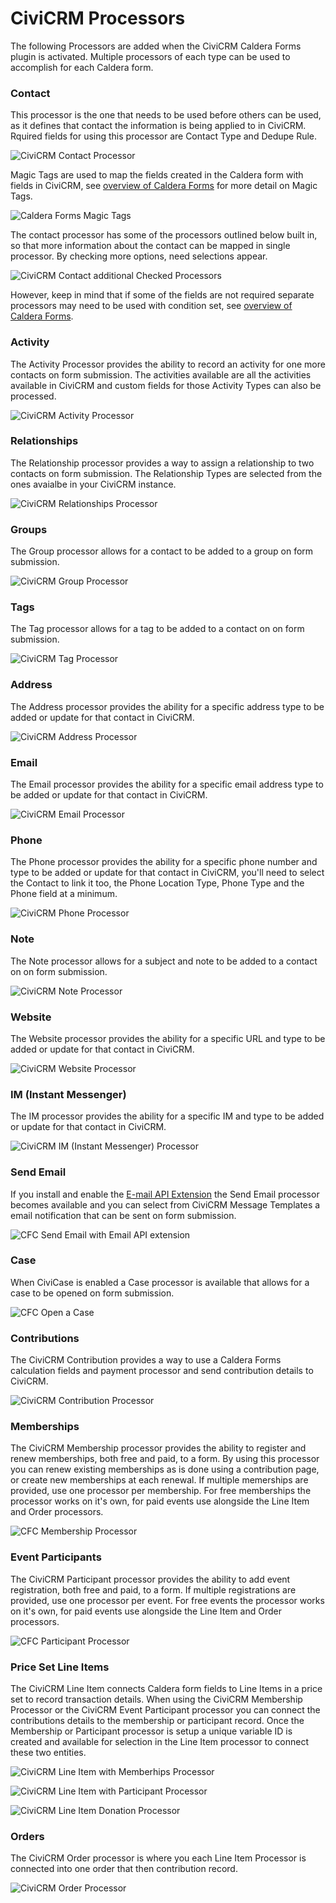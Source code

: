 # CiviCRM Processors

The following Processors are added when the CiviCRM Caldera Forms plugin is activated. Multiple processors of each type can be used to accomplish for each Caldera form.

### Contact

This processor is the one that needs to be used before others can be used, as it defines that contact the information is being applied to in CiviCRM. Rquired fields for using this processor are Contact Type and Dedupe Rule.

![CiviCRM Contact Processor](./images/caldera-contact-processor.jpg)

Magic Tags are used to map the fields created in the Caldera form with fields in CiviCRM, see [overview of Caldera Forms](./overview.md) for more detail on Magic Tags.

![Caldera Forms Magic Tags](./images/contact-processor-magic-tags.jpg)

The contact processor has some of the processors outlined below built in, so that more information about the contact can be mapped in single processor. By checking more options, need selections appear.

![CiviCRM Contact additional Checked Processors](./images/caldera-contact-checked-selections.jpg)

However, keep in mind that if some of the fields are not required separate processors may need to be used with condition set, see [overview of Caldera Forms](./overview.md).

### Activity

The Activity Processor provides the ability to record an activity for one more contacts on form submission. The activities available are all the activities available in CiviCRM and custom fields for those Activity Types can also be processed.

![CiviCRM Activity Processor](./images/civicrm-activity-processor.jpg)

### Relationships

The Relationship processor provides a way to assign a relationship to two contacts on form submission. The Relationship Types are selected from the ones avaialbe in your CiviCRM instance.

![CiviCRM Relationships Processor](./images/civicrm-relationship-processor.jpg)

### Groups

The Group processor allows for a contact to be added to a group on form submission.

![CiviCRM Group Processor](./images/civicrm-group-processor.jpg)

### Tags

The Tag processor allows for a tag to be added to a contact on on form submission.

![CiviCRM Tag Processor](./images/civicrm-tag-processor.jpg)

### Address

The Address processor provides the ability for a specific address type to be added or update for that contact in CiviCRM.

![CiviCRM Address Processor](./images/civicrm-address-processor.jpg)

### Email

The Email processor provides the ability for a specific email address type to be added or update for that contact in CiviCRM.

![CiviCRM Email Processor](./images/civicrm-email-processor.jpg)

### Phone

The Phone processor provides the ability for a specific phone number and type to be added or update for that contact in CiviCRM, you'll need to select the Contact to link it too, the Phone Location Type, Phone Type and the Phone field at a minimum.

![CiviCRM Phone Processor](./images/civicrm-phone-processor.jpg)

### Note

The Note processor allows for a subject and note to be added to a contact on on form submission.

![CiviCRM Note Processor](./images/civicrm-note-processor.jpg)

### Website

The Website processor provides the ability for a specific URL and type to be added or update for that contact in CiviCRM.

![CiviCRM Website Processor](./images/civicrm-website-processor.jpg)

### IM (Instant Messenger)

The IM processor provides the ability for a specific IM and type to be added or update for that contact in CiviCRM.

![CiviCRM IM (Instant Messenger) Processor](./images/civicrm-im-processor.jpg)

### Send Email 

If you install and enable the [E-mail API Extension](https://civicrm.org/extensions/e-mail-api) the Send Email processor becomes available and you can select from CiviCRM Message Templates a email notification that can be sent on form submission. 

![CFC Send Email with Email API extension](./images/cfc-send-email-processor-email-api.png)

### Case

When CiviCase is enabled a Case processor is available that allows for a case to be opened on form submission. 

![CFC Open a Case](./images/cfc-open-case-processor.png)


### Contributions

The CiviCRM Contribution provides a way to use a Caldera Forms calculation fields and payment processor and send contribution details to CiviCRM. 

![CiviCRM Contribution Processor](./images/civicrm-contribution-processor.jpg)

### Memberships

The CiviCRM Membership processor provides the ability to register and renew memberships, both free and paid, to a form. By using this processor you can renew existing memberships as is done using a contribution page, or create new memberships at each renewal. If multiple memerships are provided, use one processor per membership. For free memberships the processor works on it's own, for paid events use alongside the Line Item and Order processors. 

![CFC Membership Processor](./images/cfc-membership-processor.png)

### Event Participants

The CiviCRM Participant processor provides the ability to add event registration, both free and paid, to a form. If multiple registrations are provided, use one processor per event. For free events the processor works on it's own, for paid events use alongside the Line Item and Order processors. 

![CFC Participant Processor](./images/cfc-participant-processor.png)

### Price Set Line Items

The CiviCRM Line Item connects Caldera form fields to Line Items in a price set to record transaction details. When using the CiviCRM Membership Processor or the CiviCRM Event Participant processor you can connect the contributions details to the membership or participant record. Once the Membership or Participant processor is setup a unique variable ID is created and available for selection in the Line Item processor to connect these two entities. 

![CiviCRM Line Item with Memberhips Processor](./images/civicrm-line-item-with-membership-processor.jpg)

![CiviCRM Line Item with Participant Processor](./images/cfc-participant-line-item.png)

![CiviCRM Line Item Donation Processor](./images/civicrm-line-item-donation-processor.jpg)

### Orders

The CiviCRM Order processor is where you each Line Item Processor is connected into one order that then contribution record.

![CiviCRM Order Processor](./images/cfc-order-processor.png)

